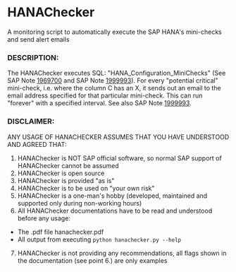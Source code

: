 # HANAChecker  
A monitoring script to automatically execute the SAP HANA's mini-checks and send alert emails

### DESCRIPTION:  
The HANAChecker executes SQL: "HANA_Configuration_MiniChecks" (See SAP Note [1969700](https://launchpad.support.sap.com/#/notes/=1969700) and SAP Note [1999993](https://launchpad.support.sap.com/#/notes/=1999993)). For every "potential critical" mini-check, i.e. where the column C has an X, it sends out an email to the email address specified for that particular mini-check. This can run "forever" with a specified interval. See also SAP Note [1999993](https://launchpad.support.sap.com/#/notes/=1999993).

### DISCLAIMER:   
ANY USAGE OF HANACHECKER ASSUMES THAT YOU HAVE UNDERSTOOD AND AGREED THAT:  
1. HANAChecker is NOT SAP official software, so normal SAP support of HANAChecker cannot be assumed  
2. HANAChecker is open source  
3. HANAChecker is provided "as is"  
4. HANAChecker is to be used on "your own risk"  
5. HANAChecker is a one-man's hobby (developed, maintained and supported only during non-working hours)  
6. All HANAChecker documentations have to be read and understood before any usage:  
* The .pdf file hanachecker.pdf  
* All output from executing    `python hanachecker.py --help`  
7. HANAChecker is not providing any recommendations, all flags shown in the documentation (see point 6.) are only examples
